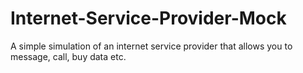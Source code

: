 # Internet-Service-Provider-Mock
A simple simulation of an internet service provider that allows you to message, call, buy data etc.
